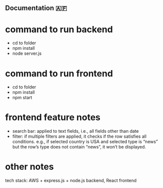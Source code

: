 ## Documentation 🇦🇫
# command to run backend
- cd to folder 
- npm install 
- node server.js
# command to run frontend
- cd to folder 
- npm install 
- npm start 
# frontend feature notes
- search bar: applied to text fields, i.e., all fields other than date
- filter: if multiple filters are applied, it checks if the row satisfies all conditions. e.g., if selected country is USA and selected type is “news” but the row’s type does not contain “news”, it won’t be displayed. 
# other notes
tech stack: AWS + express.js + node.js backend, React frontend
